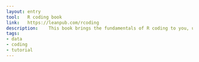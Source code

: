 ```yaml
---
layout: entry
tool:	R coding book
link:	https://leanpub.com/rcoding
description:	This book brings the fundamentals of R coding to you, using the same material developed as part of the industry-leading Johns Hopkins Data Science Specialization
tags:
- data
- coding
- tutorial
---
```

